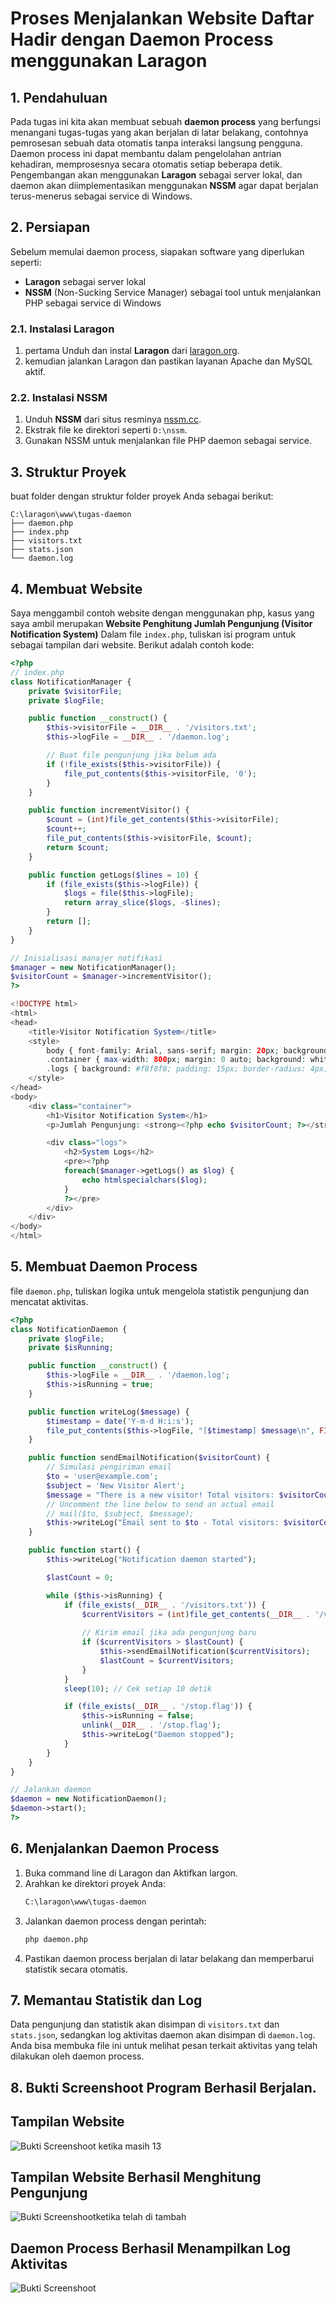 # Proses Menjalankan Website Daftar Hadir dengan Daemon Process menggunakan Laragon

## 1. Pendahuluan
Pada tugas ini kita akan membuat sebuah **daemon process** yang berfungsi menangani tugas-tugas yang  akan berjalan di latar belakang, contohnya pemrosesan sebuah data otomatis tanpa interaksi langsung pengguna. Daemon process ini dapat membantu dalam pengelolahan antrian kehadiran, memprosesnya secara otomatis setiap beberapa detik. Pengembangan akan menggunakan **Laragon** sebagai server lokal, dan daemon akan diimplementasikan menggunakan **NSSM** agar dapat berjalan terus-menerus sebagai service di Windows.

## 2. Persiapan
Sebelum memulai daemon process, siapakan software yang diperlukan seperti:
- **Laragon** sebagai server lokal
- **NSSM** (Non-Sucking Service Manager) sebagai tool untuk menjalankan PHP sebagai service di Windows

### 2.1. Instalasi Laragon
1. pertama Unduh dan instal **Laragon** dari [laragon.org](https://laragon.org/download).
2. kemudian jalankan Laragon dan pastikan layanan Apache dan MySQL aktif.

### 2.2. Instalasi NSSM
1. Unduh **NSSM** dari situs resminya [nssm.cc](https://nssm.cc/download).
2. Ekstrak file ke direktori seperti `D:\nssm`.
3. Gunakan NSSM untuk menjalankan file PHP daemon sebagai service.


## 3. Struktur Proyek
buat folder dengan struktur folder proyek Anda sebagai berikut:
```
C:\laragon\www\tugas-daemon
├── daemon.php
├── index.php
├── visitors.txt
├── stats.json
└── daemon.log
```

## 4. Membuat Website
Saya menggambil contoh website dengan menggunakan php,  kasus yang saya ambil merupakan **Website Penghitung Jumlah Pengunjung (Visitor Notification System)**
Dalam file `index.php`, tuliskan isi program untuk sebagai tampilan dari website. Berikut adalah contoh kode:

```php
<?php
// index.php
class NotificationManager {
    private $visitorFile;
    private $logFile;

    public function __construct() {
        $this->visitorFile = __DIR__ . '/visitors.txt';
        $this->logFile = __DIR__ . '/daemon.log';

        // Buat file pengunjung jika belum ada
        if (!file_exists($this->visitorFile)) {
            file_put_contents($this->visitorFile, '0');
        }
    }

    public function incrementVisitor() {
        $count = (int)file_get_contents($this->visitorFile);
        $count++;
        file_put_contents($this->visitorFile, $count);
        return $count;
    }

    public function getLogs($lines = 10) {
        if (file_exists($this->logFile)) {
            $logs = file($this->logFile);
            return array_slice($logs, -$lines);
        }
        return [];
    }
}

// Inisialisasi manajer notifikasi
$manager = new NotificationManager();
$visitorCount = $manager->incrementVisitor();
?>

<!DOCTYPE html>
<html>
<head>
    <title>Visitor Notification System</title>
    <style>
        body { font-family: Arial, sans-serif; margin: 20px; background: #f5f5f5; }
        .container { max-width: 800px; margin: 0 auto; background: white; padding: 20px; border-radius: 8px; box-shadow: 0 2px 4px rgba(0,0,0,0.1); }
        .logs { background: #f8f8f8; padding: 15px; border-radius: 4px; margin-top: 20px; font-family: monospace; }
    </style>
</head>
<body>
    <div class="container">
        <h1>Visitor Notification System</h1>
        <p>Jumlah Pengunjung: <strong><?php echo $visitorCount; ?></strong></p>

        <div class="logs">
            <h2>System Logs</h2>
            <pre><?php
            foreach($manager->getLogs() as $log) {
                echo htmlspecialchars($log);
            }
            ?></pre>
        </div>
    </div>
</body>
</html>
```

## 5. Membuat Daemon Process
 file `daemon.php`, tuliskan logika untuk mengelola statistik pengunjung dan mencatat aktivitas. 

```php
<?php
class NotificationDaemon {
    private $logFile;
    private $isRunning;

    public function __construct() {
        $this->logFile = __DIR__ . '/daemon.log';
        $this->isRunning = true;
    }

    public function writeLog($message) {
        $timestamp = date('Y-m-d H:i:s');
        file_put_contents($this->logFile, "[$timestamp] $message\n", FILE_APPEND);
    }

    public function sendEmailNotification($visitorCount) {
        // Simulasi pengiriman email
        $to = 'user@example.com';
        $subject = 'New Visitor Alert';
        $message = "There is a new visitor! Total visitors: $visitorCount";
        // Uncomment the line below to send an actual email
        // mail($to, $subject, $message);
        $this->writeLog("Email sent to $to - Total visitors: $visitorCount");
    }

    public function start() {
        $this->writeLog("Notification daemon started");

        $lastCount = 0;

        while ($this->isRunning) {
            if (file_exists(__DIR__ . '/visitors.txt')) {
                $currentVisitors = (int)file_get_contents(__DIR__ . '/visitors.txt');
                
                // Kirim email jika ada pengunjung baru
                if ($currentVisitors > $lastCount) {
                    $this->sendEmailNotification($currentVisitors);
                    $lastCount = $currentVisitors;
                }
            }
            sleep(10); // Cek setiap 10 detik

            if (file_exists(__DIR__ . '/stop.flag')) {
                $this->isRunning = false;
                unlink(__DIR__ . '/stop.flag');
                $this->writeLog("Daemon stopped");
            }
        }
    }
}

// Jalankan daemon
$daemon = new NotificationDaemon();
$daemon->start();
?>

```

## 6. Menjalankan Daemon Process
1. Buka command line di Laragon dan Aktifkan largon.
2. Arahkan ke direktori proyek Anda:
   ```bash
   C:\laragon\www\tugas-daemon
   ```
3. Jalankan daemon process dengan perintah:
   ```bash
   php daemon.php
   ```
4. Pastikan daemon process berjalan di latar belakang dan memperbarui statistik secara otomatis.

## 7. Memantau Statistik dan Log
Data pengunjung dan statistik akan disimpan di `visitors.txt` dan `stats.json`, sedangkan log aktivitas daemon akan disimpan di `daemon.log`. Anda bisa membuka file ini untuk melihat pesan terkait aktivitas yang telah dilakukan oleh daemon process.

## 8. Bukti Screenshoot Program Berhasil Berjalan.

## Tampilan Website
![Bukti Screenshoot ketika masih 13](https://drive.google.com/file/d/16eXLSbnKEdc7A8_D8WVMSUpXJv5SGjke/view?usp=drive_link)
## Tampilan Website Berhasil Menghitung Pengunjung
![Bukti Screenshootketika telah di tambah](https://drive.google.com/file/d/1tMV8lcRMG5MLxINXZimYkhrS6aQpeQIV/view?usp=drive_link)
## Daemon Process Berhasil Menampilkan Log Aktivitas
![Bukti Screenshoot](https://drive.google.com/file/d/1qSE2_93uhLNhC0JMCT2r88RKb87H3SEa/view?usp=drive_link)
